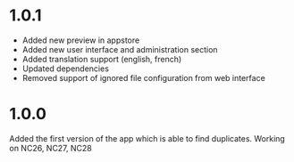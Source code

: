 # 1.0.1
- Added new preview in appstore
- Added new user interface and administration section
- Added translation support (english, french)
- Updated dependencies
- Removed support of ignored file configuration from web interface
# 1.0.0
Added the first version of the app which is able to find duplicates. Working on NC26, NC27, NC28